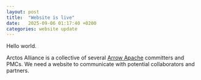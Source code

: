 ```yaml
---
layout: post
title:  "Website is live"
date:   2025-09-06 01:17:40 +0200
categories: website update
---
```

Hello world.

Arctos Alliance is a collective of several [Arrow Apache](https://arrow.apache.org/) committers and PMCs. We need a website to communicate with potential collaborators and partners.
